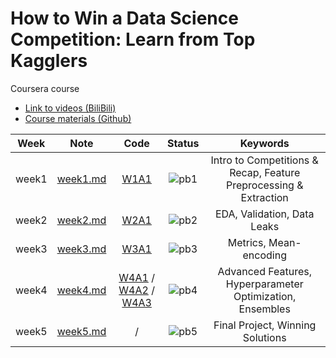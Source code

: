 # How to Win a Data Science Competition: Learn from Top Kagglers

Coursera course

- [Link to videos (BiliBili)](https://www.bilibili.com/video/BV1JJ411E7qU?p=1&vd_source=3a783e4a7134ff125389e6a62a843a89)
- [Course materials (Github)](https://github.com/Brandon-HY-Lin/coursera_How-to-Win-a-Data-Science-Competition-Learn-from-Top-Kagglers)

<div align="center">

| **Week** |                                      **Note**                                      |                                                                                                                                                            **Code**                                                                                                                                                            |              **Status**              |                           **Keywords**                            |
| :------: | :--------------------------------------------------------------------------------: | :----------------------------------------------------------------------------------------------------------------------------------------------------------------------------------------------------------------------------------------------------------------------------------------------------------------------------: | :----------------------------------: | :---------------------------------------------------------------: |
|  week1   | [week1.md](https://github.com/yixiaowang2001/Kaggle_Notes/blob/main/note/week1.md) |                                                                                                                 [W1A1](https://github.com/yixiaowang2001/Kaggle_Notes/blob/main/code/W1A1/PandasBasics.ipynb)                                                                                                                  | ![pb1](https://progress-bar.dev/100) | Intro to Competitions & Recap, Feature Preprocessing & Extraction |
|  week2   | [week2.md](https://github.com/yixiaowang2001/Kaggle_Notes/blob/main/note/week2.md) |                                                                                                                 [W2A1](https://github.com/yixiaowang2001/Kaggle_Notes/blob/main/code/W2A1/Data_leakages.ipynb)                                                                                                                 | ![pb2](https://progress-bar.dev/100) |                    EDA, Validation, Data Leaks                    |
|  week3   | [week3.md](https://github.com/yixiaowang2001/Kaggle_Notes/blob/main/note/week3.md) |                                                                                                         [W3A1](https://github.com/yixiaowang2001/Kaggle_Notes/blob/main/code/W3A1/Programming_assignment_week_3.ipynb)                                                                                                         | ![pb3](https://progress-bar.dev/100) |                      Metrics, Mean-encoding                       |
|  week4   | [week4.md](https://github.com/yixiaowang2001/Kaggle_Notes/blob/main/note/week4.md) | [W4A1](https://github.com/yixiaowang2001/Kaggle_Notes/blob/main/code/W4A1/catboost_notebook_v2.ipynb) / [W4A2](https://github.com/yixiaowang2001/Kaggle_Notes/blob/main/code/W4A2/Programming_assignment_week_4.ipynb) / [W4A3](https://github.com/yixiaowang2001/Kaggle_Notes/blob/main/code/W4A3/compute_KNN_features.ipynb) | ![pb4](https://progress-bar.dev/100) |     Advanced Features, Hyperparameter Optimization, Ensembles     |
|  week5   | [week5.md](https://github.com/yixiaowang2001/Kaggle_Notes/blob/main/note/week5.md) |                                                                                                                                                               /                                                                                                                                                                | ![pb5](https://progress-bar.dev/100) |                 Final Project, Winning Solutions                  |

</div>
